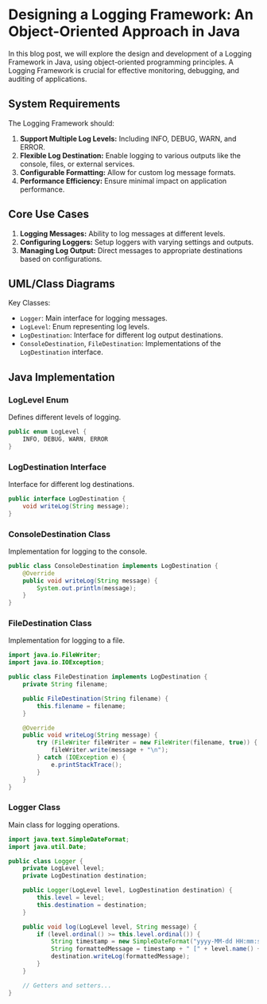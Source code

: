 # Designing a Logging Framework: An Object-Oriented Approach in Java

In this blog post, we will explore the design and development of a Logging Framework in Java, using object-oriented programming principles. A Logging Framework is crucial for effective monitoring, debugging, and auditing of applications.

## System Requirements

The Logging Framework should:

1. **Support Multiple Log Levels:** Including INFO, DEBUG, WARN, and ERROR.
2. **Flexible Log Destination:** Enable logging to various outputs like the console, files, or external services.
3. **Configurable Formatting:** Allow for custom log message formats.
4. **Performance Efficiency:** Ensure minimal impact on application performance.

## Core Use Cases

1. **Logging Messages:** Ability to log messages at different levels.
2. **Configuring Loggers:** Setup loggers with varying settings and outputs.
3. **Managing Log Output:** Direct messages to appropriate destinations based on configurations.

## UML/Class Diagrams

Key Classes:

- `Logger`: Main interface for logging messages.
- `LogLevel`: Enum representing log levels.
- `LogDestination`: Interface for different log output destinations.
- `ConsoleDestination`, `FileDestination`: Implementations of the `LogDestination` interface.

## Java Implementation

### LogLevel Enum

Defines different levels of logging.

```java
public enum LogLevel {
    INFO, DEBUG, WARN, ERROR
}
```
### LogDestination Interface
Interface for different log destinations.
```java
public interface LogDestination {
    void writeLog(String message);
}
```
### ConsoleDestination Class
Implementation for logging to the console.
```java
public class ConsoleDestination implements LogDestination {
    @Override
    public void writeLog(String message) {
        System.out.println(message);
    }
}
```
### FileDestination Class
Implementation for logging to a file.
```java
import java.io.FileWriter;
import java.io.IOException;

public class FileDestination implements LogDestination {
    private String filename;

    public FileDestination(String filename) {
        this.filename = filename;
    }

    @Override
    public void writeLog(String message) {
        try (FileWriter fileWriter = new FileWriter(filename, true)) {
            fileWriter.write(message + "\n");
        } catch (IOException e) {
            e.printStackTrace();
        }
    }
}
```
### Logger Class
Main class for logging operations.
```java
import java.text.SimpleDateFormat;
import java.util.Date;

public class Logger {
    private LogLevel level;
    private LogDestination destination;

    public Logger(LogLevel level, LogDestination destination) {
        this.level = level;
        this.destination = destination;
    }

    public void log(LogLevel level, String message) {
        if (level.ordinal() >= this.level.ordinal()) {
            String timestamp = new SimpleDateFormat("yyyy-MM-dd HH:mm:ss").format(new Date());
            String formattedMessage = timestamp + " [" + level.name() + "] " + message;
            destination.writeLog(formattedMessage);
        }
    }

    // Getters and setters...
}
```